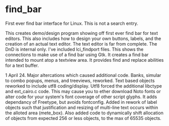 # find_bar
First ever find bar interface for Linux. This is not a search entry.


  This creates demo/design program showing off first ever find bar for
text editors. This also includes how to design your own buttons, labels,
and the creation of an actual text editor. The text editor is far from
complete. The DnD is internal only.
  I've included lci_findport files. This shows the connections to make
use of a find bar using Gtk. It creates a find bar intended to
mount atop a textview area. It provides find and replace abilities for
a text buffer.

  1 April 24. Major altercations which caused additional code. Banks, simular
to combo popups, menus, and treeviews, reworked. Text based objects reworked to
include utf8 coding/display. Utf8 forced the additional libctype and ext_cairo.c
code. This may cause you to ether download Noto fonts or alter code for your
system's font coverage of other script glyphs. It adds dependancy of Freetype,
but avoids fontconfig. Added in rework of label objects such that justification
and resizing of multi-line text occurs within the alloted area (mete_box).
Also added code to dynamically shift allocation of objects from expected 256 or
less objects, to the max of 65535 objects.
